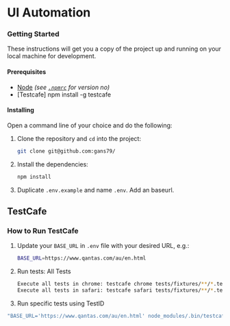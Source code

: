 # UI Automation



### Getting Started

These instructions will get you a copy of the project up and running on your local machine for development.

#### Prerequisites

- [Node](https://nodejs.org/en/) _(see [`.npmrc`](.npmrc) for version no)_
- [Testcafe] npm install -g testcafe

#### Installing

Open a command line of your choice and do the following:

1. Clone the repository and `cd` into the project:

   ```bash
   git clone git@github.com:gans79/
   ```

2. Install the dependencies:

   ```bash
   npm install
   ```

3. Duplicate `.env.example` and name `.env`. Add an baseurl.

## TestCafe

### How to Run TestCafe

1. Update your `BASE_URL` in `.env` file with your desired URL, e.g.:

   ```bash
   BASE_URL=https://www.qantas.com/au/en.html
   ```

2. Run tests: All Tests

   ```bash
   Execute all tests in chrome: testcafe chrome tests/fixtures/**/*.test.js
   Execute all tests in safari: testcafe safari tests/fixtures/**/*.test.js
   ```

3. Run specific tests using TestID

  ```bash
  "BASE_URL='https://www.qantas.com/au/en.html' node_modules/.bin/testcafe chrome tests/fixtures --test-meta testID=T101 "
  ```